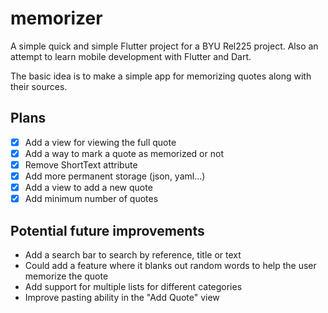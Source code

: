 # memorizer

A simple quick and simple Flutter project for a BYU Rel225 project. Also an attempt to learn mobile development with Flutter and Dart.

The basic idea is to make a simple app for memorizing quotes along with their sources.

## Plans
- [x] Add a view for viewing the full quote
- [x] Add a way to mark a quote as memorized or not
- [x] Remove ShortText attribute
- [x] Add more permanent storage (json, yaml...)
- [x] Add a view to add a new quote
- [x] Add minimum number of quotes
 
## Potential future improvements
- Add a search bar to search by reference, title or text
- Could add a feature where it blanks out random words to help the user memorize the quote
- Add support for multiple lists for different categories
- Improve pasting ability in the "Add Quote" view 
